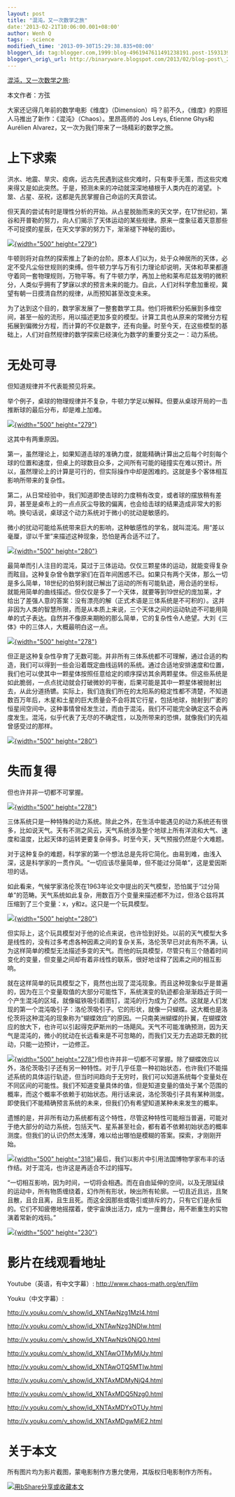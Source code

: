 ```yaml
--- 
layout: post 
title: "混沌，又一次数学之旅" 
date:'2013-02-21T10:06:00.001+08:00' 
author: Wenh Q
tags: - science
modified\_time: '2013-09-30T15:29:38.835+08:00' 
blogger\_id: tag:blogger.com,1999:blog-4961947611491238191.post-1593139588978429531
blogger\_orig\_url: http://binaryware.blogspot.com/2013/02/blog-post\_20.html
---
```

[混沌，又一次数学之旅](http://songshuhui.net/archives/78893):

本文作者：方弦

大家还记得几年前的数学电影《维度》（Dimension）吗？前不久，《维度》的原班人马推出了新作：《混沌》（Chaos）。里昂高师的
Jos Leys, Étienne Ghys和Aurélien
Alvarez，又一次为我们带来了一场精彩的数学之旅。


上下求索
========

洪水、地震、旱灾、疫病，远古先民遇到这些灾难时，只有束手无策，而这些灾难来得又是如此突然。于是，预测未来的冲动就深深地植根于人类内在的渴望。卜筮、占星、巫祝，这都是先民掌握自己命运的天真尝试。

但天真的尝试有时是理性分析的开始。从占星脱胎而来的天文学，在17世纪初，第谷和开普勒的努力，向人们揭示了天体运动的某些规律。原来一度象征着天意那些不可捉摸的星辰，在天文学家的努力下，渐渐褪下神秘的面纱。

[![](http://cdn.songshuhui.net/wp-content/uploads/2013/02/newton.jpg){width="500"
height="279"}](http://cdn.songshuhui.net/wp-content/uploads/2013/02/newton.jpg)

牛顿则将对自然的探索推上了新的台阶。原本人们以为，处于众神居所的天体，必定不受凡尘俗世规则的束缚。但牛顿力学与万有引力理论却说明，天体和苹果都遵守着同一套物理规则，万物平等。有了牛顿力学，再加上他和莱布尼兹发明的微积分，人类似乎拥有了梦寐以求的预言未来的能力。自此，人们对科学愈加重视，冀望有朝一日摸清自然的规律，从而预知甚至改变未来。

为了达到这个目的，数学家发展了一整套数学工具。他们将微积分拓展到多维空间，甚至一般的流形，用以描述更加多变的模型。计算工具也从原来的常微分方程拓展到偏微分方程，而计算的不仅是数字，还有向量。时至今天，在这些模型的基础上，人们对自然规律的数学探索已经演化为数学的重要分支之一：动力系统。


无处可寻
========

但知道规律并不代表能预见将来。

举个例子，桌球的物理规律并不复杂，牛顿力学足以解释。但要从桌球开局的一击推断球的最后分布，却是难上加难。

[![](http://cdn.songshuhui.net/wp-content/uploads/2013/02/billard.jpg){width="500"
height="279"}](http://cdn.songshuhui.net/wp-content/uploads/2013/02/billard.jpg)

这其中有两重原因。

第一，虽然理论上，如果知道击球的准确力度，就能精确计算出之后每个时刻每个球的位置和速度，但桌上的球数目众多，之间所有可能的碰撞实在难以预计。所以，虽然理论上的计算是可行的，但实际操作中却是困难的。这就是多个客体相互影响所带来的复杂性。

第二，从日常经验中，我们知道即使击球的力度稍有改变，或者球的摆放稍有差异，甚至是桌布上的一点点灰尘导致的偏离，也会给击球的结果造成非常大的影响。换句话说，桌球这个动力系统对于微小的扰动是敏感的。

微小的扰动可能给系统带来巨大的影响，这种敏感性的学名，就叫混沌。用“差以毫厘，谬以千里”来描述这种现象，恐怕是再合适不过了。

[![](http://cdn.songshuhui.net/wp-content/uploads/2013/02/restricted-3-body.jpg){width="500"
height="280"}](http://cdn.songshuhui.net/wp-content/uploads/2013/02/restricted-3-body.jpg)

最简单而引人注目的混沌，莫过于三体运动。仅仅三颗星体的运动，就能变得复杂而眩目。这种复杂曾令数学家们在百年间困惑不已。如果只有两个天体，那么一切是多么简单，18世纪的伯努利就已解出了运动的所有可能轨迹，用合适的坐标，就能用简单的曲线描述。但仅仅是多了一个天体，就要等到19世纪的庞加莱，才给出了差强人意的答案：没有漂亮的解（正式术语是三体系统是不可积的）。这并非因为人类的智慧所限，而是从本质上来说，三个天体之间的运动轨迹不可能用简单的式子表达。自然并不像原来期盼的那么简单，它的复杂性令人绝望。大刘《三体》中的三体人，大概最明白这一点。

[![](http://cdn.songshuhui.net/wp-content/uploads/2013/02/3-body-periodic.jpg){width="500"
height="278"}](http://cdn.songshuhui.net/wp-content/uploads/2013/02/3-body-periodic.jpg)

但正是这种复杂性孕育了无数可能。并非所有三体系统都不可理解，通过合适的构造，我们可以得到一些会沿着既定曲线运转的系统。通过合适地安排速度和位置，我们也可以使其中一颗星体按照任意给定的顺序探访其余两颗星体。但这些系统是如此脆弱，一点点扰动就会打破微妙的平衡，后果可能是其中一颗星体被抛射出去，从此分道扬镳。实际上，我们连我们所在的太阳系的稳定性都不清楚，不知道数百万年后，木星和土星的巨大质量会不会将其它行星，包括地球，抛射到广袤的恒星间空间中。这种事情曾经发生过，而由于混沌，我们不可能完全确定这不会再度发生。混沌，似乎代表了无尽的不确定性，以及所带来的恐惧，就像我们的先祖曾感受过的那样。

[![](http://cdn.songshuhui.net/wp-content/uploads/2013/02/celestial-system-collision.jpg){width="500"
height="280"}](http://cdn.songshuhui.net/wp-content/uploads/2013/02/celestial-system-collision.jpg)


失而复得
========

但也许并非一切都不可掌握。

[![](http://cdn.songshuhui.net/wp-content/uploads/2013/02/climate.jpg){width="500"
height="278"}](http://cdn.songshuhui.net/wp-content/uploads/2013/02/climate.jpg)

三体系统只是一种特殊的动力系统。除此之外，在生活中能遇见的动力系统还有很多，比如说天气。天有不测之风云，天气系统涉及整个地球上所有洋流和大气、速度和温度，比起天体的运转更要复杂得多。时至今天，天气预报仍然是个大难题。

对于这种复杂的难题，科学家的第一个想法总是先将它简化。由易到难，由浅入深，这是科学家的一贯作风。“一切应该尽量简单，但不能过分简单”，这是爱因斯坦的话。

如此看来，气候学家洛伦茨在1963年论文中提出的天气模型，恐怕属于“过分简单”的范畴。天气系统如此复杂，用数百万个变量来描述都不为过，但洛仑兹将其压缩到了三个变量：x，y和z。这只是一个玩具模型。

[![](http://cdn.songshuhui.net/wp-content/uploads/2013/02/Lorentz-attractor.jpg){width="500"
height="280"}](http://cdn.songshuhui.net/wp-content/uploads/2013/02/Lorentz-attractor.jpg)

但实际上，这个玩具模型对于他的论点来说，也许恰到好处。以前的天气模型大多是线性的，没有过多考虑各种因素之间的复杂关系，洛伦茨早已对此有所不满，认为这样简单的模型无法描述多变的天气。而他的玩具模型，尽管只有三个随着时间变化的变量，但变量之间却有着非线性的联系，很好地诠释了因素之间的相互影响。

就在这样简单的玩具模型之下，竟然也出现了混沌现象。而且这种现象似乎是普遍的，因为在三个变量取值的大部分可能性下，系统演变的轨迹都会渐渐趋近于同一个产生混沌的区域，就像磁铁吸引着图钉，混沌的行为成为了必然。这就是人们发现的第一个混沌吸引子：洛伦茨吸引子。它的形状，就像一只蝴蝶。这大概也是洛伦茨将这种混沌的现象称为“蝴蝶效应”的原因。一只南美洲蝴蝶的扑翼，在蝴蝶效应的放大下，也许可以引起得克萨斯州的一场飓风。天气不可能准确预测，因为天气是混沌的，微小的扰动在长远看来是不可忽略的，而我们又无力去追踪无数的扰动，只能一边预计，一边修正。

[![](http://cdn.songshuhui.net/wp-content/uploads/2013/02/existence-of-measure.jpg){width="500"
height="278"}](http://cdn.songshuhui.net/wp-content/uploads/2013/02/existence-of-measure.jpg)但也许并非一切都不可掌握。除了蝴蝶效应以外，洛伦茨吸引子还有另一种特性。对于几乎任意一种初始状态，也许我们不能描述系统的具体运行轨迹，但当时间趋向于无穷时，我们可以知道系统每个变量处在不同区间的可能性。我们不知道变量具体的值，但是知道变量的值处于某个范围的概率，而这个概率不依赖于初始状态。用行话来说，洛伦茨吸引子具有某种测度。即使我们不能精确预言系统的未来，但我们仍有希望知道某种未来发生的概率。

遗憾的是，并非所有动力系统都有这个特性，尽管这种特性可能相当普遍，可能对于绝大部分的动力系统，包括天气、星系甚至社会，都有着不依赖初始状态的概率测度。但我们的认识仍然太浅薄，难以给出哪怕是模糊的答案。探索，才刚刚开始。

[![](http://cdn.songshuhui.net/wp-content/uploads/2013/02/non-existence-of-measure.jpg){width="500"
height="318"}](http://cdn.songshuhui.net/wp-content/uploads/2013/02/non-existence-of-measure.jpg)最后，我们以影片中引用法国博物学家布丰的话作结。对于混沌，也许这是再适合不过的描写。

“一切相互影响，因为时间，一切将会相遇。而在自由延伸的空间，以及无限延续的运动中，所有物质缠绕着，幻作所有形状，映出所有轮廓。一切且近且远，且聚且散，且合且离，且生且死。而这全因那些或吸引或排斥的力，只有它们是永恒的。它们不知疲倦地摇摆着，使宇宙焕出活力，成为一座舞台，用不断重生的实物演着常新的戏码。”


[![](http://cdn.songshuhui.net/wp-content/uploads/2013/02/chaos-copyright.jpg){width="500" height="230"}](http://cdn.songshuhui.net/wp-content/uploads/2013/02/chaos-copyright.jpg)



影片在线观看地址
====================================================================================================================================================================================

Youtube（英语，有中文字幕）: <http://www.chaos-math.org/en/film>

Youku（中文字幕）:

<http://v.youku.com/v_show/id_XNTAwNzg1MzI4.html>

<http://v.youku.com/v_show/id_XNTAwNzg3NDIw.html>

<http://v.youku.com/v_show/id_XNTAwNzk0NjQ0.html>

<http://v.youku.com/v_show/id_XNTAwOTMyMjUy.html>

<http://v.youku.com/v_show/id_XNTAwOTQ5MTIw.html>

<http://v.youku.com/v_show/id_XNTAxMDMyNjQ4.html>

<http://v.youku.com/v_show/id_XNTAxMDQ5Nzg0.html>

<http://v.youku.com/v_show/id_XNTAxMDYxOTUy.html>

<http://v.youku.com/v_show/id_XNTAxMDgwMjE2.html>


关于本文
========

所有图片均为影片截图，蒙电影制作方惠允使用，其版权归电影制作方所有。

[![用bShare分享或收藏本文](http://static.bshare.cn/frame/images/button_custom1-zh.gif)](http://www.bshare.cn/share?url=http%3A%2F%2Fsongshuhui.net%2Farchives%2F78893&title=%E6%B7%B7%E6%B2%8C%EF%BC%8C%E5%8F%88%E4%B8%80%E6%AC%A1%E6%95%B0%E5%AD%A6%E4%B9%8B%E6%97%85 "用bShare分享或收藏本文")
